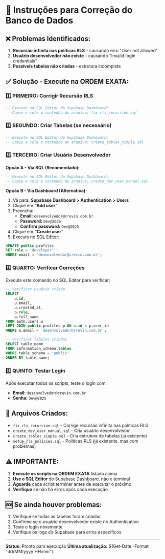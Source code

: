 # 🔧 Instruções para Correção do Banco de Dados

## ❌ Problemas Identificados:
1. **Recursão infinita nas políticas RLS** - causando erro "User not allowed"
2. **Usuário desenvolvedor não existe** - causando "Invalid login credentials"
3. **Possíveis tabelas não criadas** - estrutura incompleta

## ✅ Solução - Execute na ORDEM EXATA:

### 1️⃣ PRIMEIRO: Corrigir Recursão RLS
```sql
-- Execute no SQL Editor do Supabase Dashboard:
-- Copie e cole o conteúdo do arquivo: fix_rls_recursion.sql
```

### 2️⃣ SEGUNDO: Criar Tabelas (se necessário)
```sql
-- Execute no SQL Editor do Supabase Dashboard:
-- Copie e cole o conteúdo do arquivo: create_tables_simple.sql
```

### 3️⃣ TERCEIRO: Criar Usuário Desenvolvedor

**Opção A - Via SQL (Recomendado):**
```sql
-- Execute no SQL Editor do Supabase Dashboard:
-- Copie e cole o conteúdo do arquivo: create_dev_user_manual.sql
```

**Opção B - Via Dashboard (Alternativa):**
1. Vá para: **Supabase Dashboard > Authentication > Users**
2. Clique em **"Add user"**
3. Preencha:
   - **Email:** `desenvolvedor@crevin.com.br`
   - **Password:** `Dev@2025`
   - **Confirm password:** `Dev@2025`
4. Clique em **"Create user"**
5. Execute no SQL Editor:
```sql
UPDATE public.profiles 
SET role = 'developer' 
WHERE email = 'desenvolvedor@crevin.com.br';
```

### 4️⃣ QUARTO: Verificar Correções
Execute este comando no SQL Editor para verificar:
```sql
-- Verificar usuário criado
SELECT 
    u.id,
    u.email,
    u.created_at,
    p.role,
    p.full_name
FROM auth.users u
LEFT JOIN public.profiles p ON u.id = p.user_id
WHERE u.email = 'desenvolvedor@crevin.com.br';

-- Verificar tabelas criadas
SELECT table_name 
FROM information_schema.tables 
WHERE table_schema = 'public' 
ORDER BY table_name;
```

### 5️⃣ QUINTO: Testar Login
Após executar todos os scripts, teste o login com:
- **Email:** `desenvolvedor@crevin.com.br`
- **Senha:** `Dev@2025`

## 📁 Arquivos Criados:
- `fix_rls_recursion.sql` - Corrige recursão infinita nas políticas RLS
- `create_dev_user_manual.sql` - Cria usuário desenvolvedor
- `create_tables_simple.sql` - Cria estrutura de tabelas (já existente)
- `setup_rls_policies.sql` - Políticas RLS (já existente, mas com problemas)

## ⚠️ IMPORTANTE:
1. **Execute os scripts na ORDEM EXATA** listada acima
2. **Use o SQL Editor** do Supabase Dashboard, não o terminal
3. **Aguarde** cada script terminar antes de executar o próximo
4. **Verifique** se não há erros após cada execução

## 🆘 Se ainda houver problemas:
1. Verifique se todas as tabelas foram criadas
2. Confirme se o usuário desenvolvedor existe no Authentication
3. Teste o login novamente
4. Verifique os logs do Supabase para erros específicos

---
**Status:** Pronto para execução
**Última atualização:** $(Get-Date -Format "dd/MM/yyyy HH:mm")